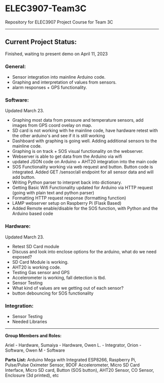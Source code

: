 # ELEC3907-Team3C
Repository for ELEC3907 Project Course for Team 3C

--- 
## Current Project Status:
Finished, waiting to present demo on April 11, 2023

### General:
- Sensor integration into mainline Arduino code.
- Graphing and interpretation of values from sensors.
- alarm responses + GPS functionality.

### Software: 
Updated March 23.
- Graphing most data from pressure and temperature sensors, add images from GPS coord ovelay on map.
- SD card is not working with he mainline code, have hardware retest with the other arduino's and see if it is still working
- Dashboard with graphing is going well. Adding additional sensors to the mainline code.
- Graphing is on track + SOS visual functionality on the webserver.
- Webserver is able to get data from the Arduino via wifi
- updated JSON code on Arduino + AHT20 integration into the main code
- SOS Functionality working via web request and button. Button code is integrated. Added GET /sensor/all endpoint for all sensor data and will add button.
- Writing Python parser to interpret back into dictionary.
- Getting Basic Wifi Functionality updated for Arduino via HTTP request (going with plain text and python parser)
- Formatting HTTP request response (formatting function)
- LAMP webserver setup on Raspberry Pi (Flask Based)
- Added Remote enable/disable for the SOS function, with Python and the Arduino based code

### Hardware:
Updated March 23.
- Retest SD Card module
- Discuss and look into enclose options for the arduino, what do we need exposed?
- SD Card Module is working.
- AHT20 is working code. 
- Testing Gas sensor and GPS
- Accelerometer is working, fall detection is tbd.
- Sensor Testing
- What kind of values are we getting out of each sensor?
- button debouncing for SOS functionality

### Integration:
- Sensor Testing
- Needed Libraries

---

**Group Members and Roles:**

Ariel - Hardware, 
Sumaiya - Hardware, 
Owen L. - Integrator, 
Orion - Software, 
Owen M - Software


**Parts List:**
Arduino Mega with Integrated ESP8266, 
Raspberry Pi,
Pulse/Pulse Oximeter Sensor, 
9DOF Accelerometer,
Micro SD Card Interface,
Micro SD card,
Button (SOS button), 
AHT20 Sensor,
CO Sensor,
Enclosure (3d printed),
etc


